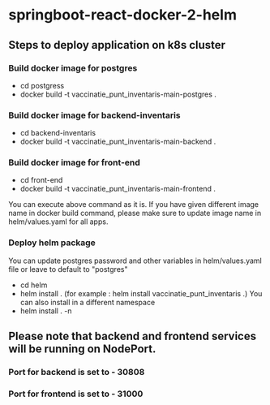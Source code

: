 # springboot-react-docker-2-helm

## Steps to deploy application on k8s cluster
### Build docker image for postgres
* cd postgress
* docker build -t vaccinatie_punt_inventaris-main-postgres .

### Build docker image for backend-inventaris
* cd backend-inventaris
* docker build -t vaccinatie_punt_inventaris-main-backend .

### Build docker image for front-end
* cd front-end
* docker build -t vaccinatie_punt_inventaris-main-frontend .

You can execute above command as it is. If you have given different image name in docker build command, please make sure to update image name in helm/values.yaml for all apps.

### Deploy helm package
You can update postgres password and other variables in helm/values.yaml file or leave to default to "postgres"
* cd helm
* helm install <releaseName> . (for example : helm install vaccinatie_punt_inventaris .)
You can also install in a different namespace
* helm install <releaseName> . -n <namespaceName>
  
## Please note that backend and frontend services will be running on NodePort. 
### Port for backend is set to - 30808
### Port for frontend is set to - 31000
